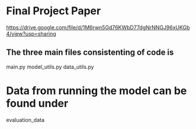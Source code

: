 # Final Project Paper
https://drive.google.com/file/d/1M6rwn5Gd76KWbD77dgNrNNGJ96xUKGb4/view?usp=sharing

## The three main files consistenting of code is
main.py
model_utils.py
data_utils.py

# Data from running the model can be found under
evaluation_data
